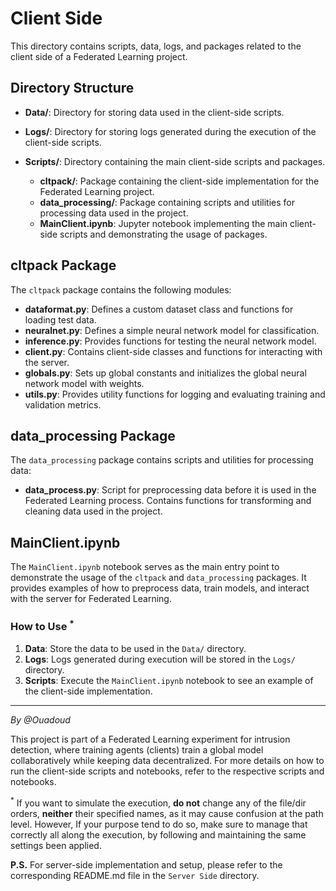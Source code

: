 # Client Side

This directory contains scripts, data, logs, and packages related to the client side of a Federated Learning project.

## Directory Structure

- **Data/**: Directory for storing data used in the client-side scripts.
- **Logs/**: Directory for storing logs generated during the execution of the client-side scripts.
- **Scripts/**: Directory containing the main client-side scripts and packages.

  - **cltpack/**: Package containing the client-side implementation for the Federated Learning project.
  - **data_processing/**: Package containing scripts and utilities for processing data used in the project.
  - **MainClient.ipynb**: Jupyter notebook implementing the main client-side scripts and demonstrating the usage of packages.

## cltpack Package

The `cltpack` package contains the following modules:

- **dataformat.py**: Defines a custom dataset class and functions for loading test data.
- **neuralnet.py**: Defines a simple neural network model for classification.
- **inference.py**: Provides functions for testing the neural network model.
- **client.py**: Contains client-side classes and functions for interacting with the server.
- **globals.py**: Sets up global constants and initializes the global neural network model with weights.
- **utils.py**: Provides utility functions for logging and evaluating training and validation metrics.

## data_processing Package

The `data_processing` package contains scripts and utilities for processing data:

- **data_process.py**: Script for preprocessing data before it is used in the Federated Learning process. Contains functions for transforming and cleaning data used in the project.

## MainClient.ipynb

The `MainClient.ipynb` notebook serves as the main entry point to demonstrate the usage of the `cltpack` and `data_processing` packages. It provides examples of how to preprocess data, train models, and interact with the server for Federated Learning.

### How to Use <sup>*</sup>

1. **Data**: Store the data to be used in the `Data/` directory.
2. **Logs**: Logs generated during execution will be stored in the `Logs/` directory.
3. **Scripts**: Execute the `MainClient.ipynb` notebook to see an example of the client-side implementation.

---
*By @Ouadoud*

This project is part of a Federated Learning experiment for intrusion detection, where training agents (clients) train a global model collaboratively while keeping data decentralized. For more details on how to run the client-side scripts and notebooks, refer to the respective scripts and notebooks.

<sup>*</sup> If you want to simulate the execution, **do not** change any of the file/dir orders, **neither** their specified names, as it may cause confusion at the path level. However, If your purpose tend to do so, make sure to manage that correctly all along the execution, by following and maintaining the same settings been applied.

**P.S.** For server-side implementation and setup, please refer to the corresponding README.md file in the `Server Side` directory.
